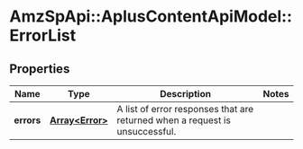 # AmzSpApi::AplusContentApiModel::ErrorList

## Properties
Name | Type | Description | Notes
------------ | ------------- | ------------- | -------------
**errors** | [**Array&lt;Error&gt;**](Error.md) | A list of error responses that are returned when a request is unsuccessful. | 


